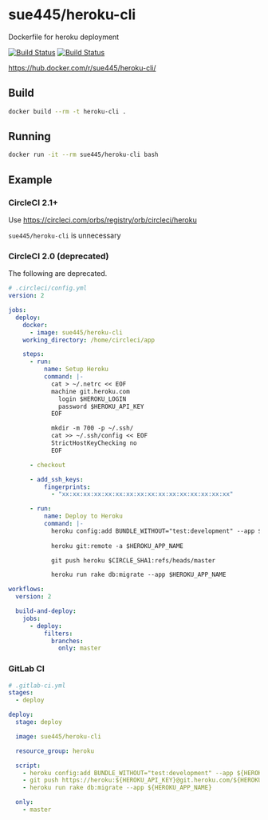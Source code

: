 # sue445/heroku-cli
Dockerfile for heroku deployment

[![Build Status](https://github.com/sue445/dockerfile-heroku-cli/workflows/build/badge.svg?branch=master)](https://github.com/sue445/dockerfile-heroku-cli/actions?query=workflow%3Abuild)
[![Build Status](https://github.com/sue445/dockerfile-heroku-cli/workflows/update_version/badge.svg?branch=master)](https://github.com/sue445/dockerfile-heroku-cli/actions?query=workflow%3Aupdate_version)

https://hub.docker.com/r/sue445/heroku-cli/

## Build
```bash
docker build --rm -t heroku-cli .
```

## Running
```bash
docker run -it --rm sue445/heroku-cli bash
```

## Example
### CircleCI 2.1+
Use https://circleci.com/orbs/registry/orb/circleci/heroku

`sue445/heroku-cli` is unnecessary

### CircleCI 2.0 (deprecated)
The following are deprecated.

```yml
# .circleci/config.yml
version: 2

jobs:
  deploy:
    docker:
      - image: sue445/heroku-cli
    working_directory: /home/circleci/app

    steps:
      - run:
          name: Setup Heroku
          command: |-
            cat > ~/.netrc << EOF
            machine git.heroku.com
              login $HEROKU_LOGIN
              password $HEROKU_API_KEY
            EOF

            mkdir -m 700 -p ~/.ssh/
            cat >> ~/.ssh/config << EOF
            StrictHostKeyChecking no
            EOF

      - checkout

      - add_ssh_keys:
          fingerprints:
            - "xx:xx:xx:xx:xx:xx:xx:xx:xx:xx:xx:xx:xx:xx:xx:xx"

      - run:
          name: Deploy to Heroku
          command: |-
            heroku config:add BUNDLE_WITHOUT="test:development" --app $HEROKU_APP_NAME
            
            heroku git:remote -a $HEROKU_APP_NAME 

            git push heroku $CIRCLE_SHA1:refs/heads/master

            heroku run rake db:migrate --app $HEROKU_APP_NAME

workflows:
  version: 2

  build-and-deploy:
    jobs:
      - deploy:
          filters:
            branches:
              only: master
```

### GitLab CI
```yml
# .gitlab-ci.yml
stages:
  - deploy

deploy:
  stage: deploy

  image: sue445/heroku-cli

  resource_group: heroku

  script:
    - heroku config:add BUNDLE_WITHOUT="test:development" --app ${HEROKU_APP_NAME}
    - git push https://heroku:${HEROKU_API_KEY}@git.heroku.com/${HEROKU_APP_NAME}.git ${CI_COMMIT_SHA}:master
    - heroku run rake db:migrate --app ${HEROKU_APP_NAME}

  only:
    - master
```
